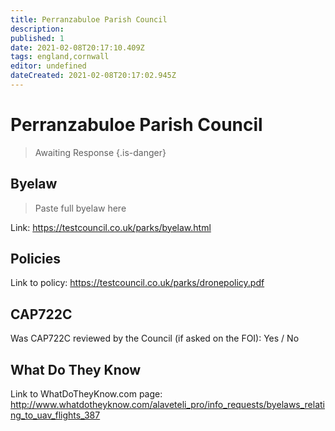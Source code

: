 ```yaml
---
title: Perranzabuloe Parish Council
description:
published: 1
date: 2021-02-08T20:17:10.409Z
tags: england,cornwall
editor: undefined
dateCreated: 2021-02-08T20:17:02.945Z
---
```


# Perranzabuloe Parish Council
>  Awaiting Response
> {.is-danger}

## Byelaw
> Paste full byelaw here

Link:
https://testcouncil.co.uk/parks/byelaw.html

## Policies
Link to policy:
https://testcouncil.co.uk/parks/dronepolicy.pdf

## CAP722C

Was CAP722C reviewed by the Council (if asked on the FOI): Yes / No

## What Do They Know

Link to WhatDoTheyKnow.com page:
http://www.whatdotheyknow.com/alaveteli_pro/info_requests/byelaws_relating_to_uav_flights_387

